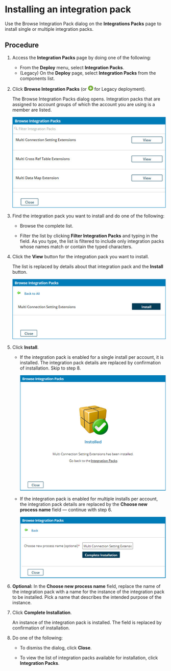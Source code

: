 # Installing an integration pack 

<head>
  <meta name="guidename" content="Integration"/>
  <meta name="context" content="GUID-28e77d45-e677-4b37-b592-5c6e7d399133"/>
</head>


Use the Browse Integration Pack dialog on the **Integrations Packs** page to install single or multiple integration packs.

## Procedure

1.  Access the **Integration Packs** page by doing one of the following:

    -   From the **Deploy** menu, select **Integration Packs**.
    -   \(Legacy\) On the **Deploy** page, select **Integration Packs** from the components list.
2.  Click **Browse Integration Packs** \(or ![Browse Integration Packs button.](../Images/main-ic-plus-sign-white-in-green-circle-16_4dc8c5f3-e893-4aef-ade2-0b7afe9476c1.jpg) for Legacy deployment\).

    The Browse Integration Packs dialog opens. Integration packs that are assigned to account groups of which the account you are using is a member are listed.

    ![Browse Integration Packs dialog.](../Images/deploy-db-browse-integration-packs.jpg)

3.  Find the integration pack you want to install and do one of the following:

    -   Browse the complete list.

    -   Filter the list by clicking **Filter Integration Packs** and typing in the field. As you type, the list is filtered to include only integration packs whose names match or contain the typed characters.

4.  Click the **View** button for the integration pack you want to install.

    The list is replaced by details about that integration pack and the **Install** button.

    ![Install an integration pack page on the Browse Integration Packs dialog.](../Images/deploy-ds-browse-integration-pack-detail.jpg)

5.  Click **Install**.

    -   If the integration pack is enabled for a single install per account, it is installed. The integration pack details are replaced by confirmation of installation. Skip to step 8.

        ![The Browse Integration Packs dialog confirming successful installation of an integration pack.](../Images/deploy-ds-browse-integration-pack-installed.jpg)

    -   If the integration pack is enabled for multiple installs per account, the integration pack details are replaced by the **Choose new process name** field — continue with step 6.

        ![Choose new process name on the Browse Integration Packs dialog.](../Images/deploy-db-browse-integration-pack-name.jpg)

6. **Optional:** In the **Choose new process name** field, replace the name of the integration pack with a name for the instance of the integration pack to be installed. Pick a name that describes the intended purpose of the instance.

7.  Click **Complete Installation**.

    An instance of the integration pack is installed. The field is replaced by confirmation of installation.

8.  Do one of the following:

    -   To dismiss the dialog, click **Close**.

    -   To view the list of integration packs available for installation, click **Integration Packs**.